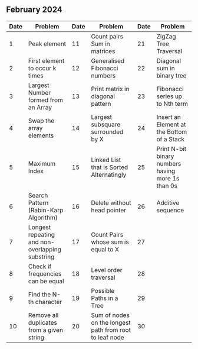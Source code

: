 ## February 2024

| Date | Problem                                         | Date | Problem                                                 | Date | Problem                                           |
| ---- | ----------------------------------------------- | ---- | ------------------------------------------------------- | ---- | ------------------------------------------------- |
| 1    | Peak element                                    | 11   | Count pairs Sum in matrices                             | 21   | ZigZag Tree Traversal                             |
| 2    | First element to occur k times                  | 12   | Generalised Fibonacci numbers                           | 22   | Diagonal sum in binary tree                       |
| 3    | Largest Number formed from an Array             | 13   | Print matrix in diagonal pattern                        | 23   | Fibonacci series up to Nth term                   |
| 4    | Swap the array elements                         | 14   | Largest subsquare surrounded by X                       | 24   | Insert an Element at the Bottom of a Stack        |
| 5    | Maximum Index                                   | 15   | Linked List that is Sorted Alternatingly                | 25   | Print N-bit binary numbers having more 1s than 0s |
| 6    | Search Pattern (Rabin-Karp Algorithm)           | 16   | Delete without head pointer                             | 26   | Additive sequence                                 |
| 7    | Longest repeating and non-overlapping substring | 17   | Count Pairs whose sum is equal to X                     | 27   |                                                   |
| 8    | Check if frequencies can be equal               | 18   | Level order traversal                                   | 28   |                                                   |
| 9    | Find the N-th character                         | 19   | Possible Paths in a Tree                                | 29   |                                                   |
| 10   | Remove all duplicates from a given string       | 20   | Sum of nodes on the longest path from root to leaf node | 30   |                                                   |
